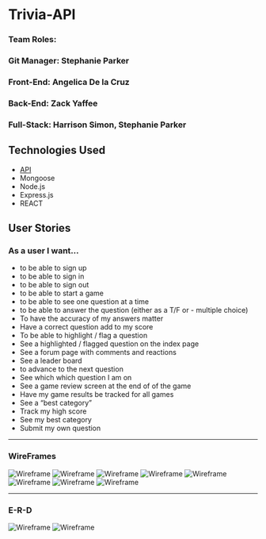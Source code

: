 # Trivia-API

### Team Roles:

### Git Manager: Stephanie Parker

### Front-End: Angelica De la Cruz

### Back-End: Zack Yaffee

### Full-Stack: Harrison Simon, Stephanie Parker

## Technologies Used

- <a href="https://opentdb.com/api_config.php">API</a>
- Mongoose
- Node.js
- Express.js
- REACT

## User Stories

### As a user I want…

- to be able to sign up
- to be able to sign in
- to be able to sign out
- to be able to start a game
- to be able to see one question at a time
- to be able to answer the question (either as a T/F or - multiple choice)
- To have the accuracy of my answers matter
- Have a correct question add to my score
- To be able to highlight / flag a question
- See a highlighted / flagged question on the index page
- See a forum page with comments and reactions
- See a leader board
- to advance to the next question
- See which which question I am on
- See a game review screen at the end of of the game
- Have my game results be tracked for all games
- See a “best category”
- Track my high score
- See my best category
- Submit my own question

<hr>

### WireFrames

![Wireframe](/images/image3.png)
![Wireframe](/images/image2.png)
![Wireframe](/images/image1.png)
![Wireframe](/images/image10.png)
![Wireframe](/images/image16.png)
![Wireframe](/images/image6.png)
![Wireframe](/images/image7.png)
![Wireframe](/images/image9.png)

<hr>

### E-R-D

![Wireframe](/images/image11.png)
![Wireframe](/images/image14.png)
